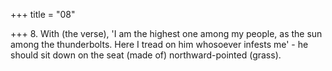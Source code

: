 +++
title = "08"

+++
8. With (the verse), 'I am the highest one among my people, as the sun among the thunderbolts. Here I tread on him whosoever infests me' - he should sit down on the seat (made of) northward-pointed (grass).
